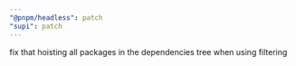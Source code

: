 ```yaml
---
"@pnpm/headless": patch
"supi": patch
---
```


fix that hoisting all packages in the dependencies tree when using filtering
